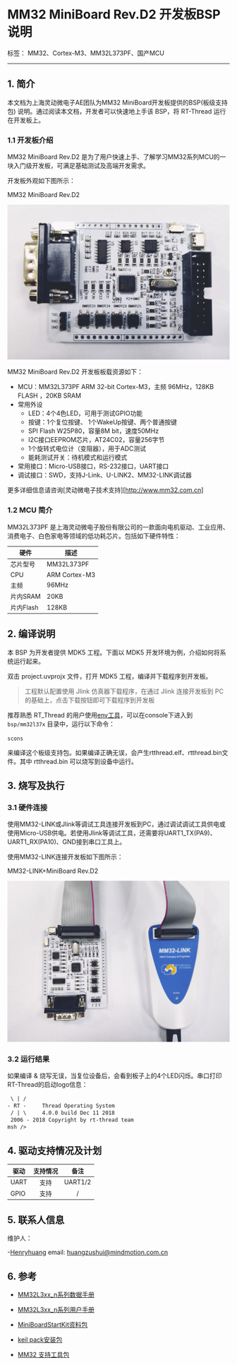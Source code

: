 # MM32 MiniBoard Rev.D2 开发板BSP 说明

标签： MM32、Cortex-M3、MM32L373PF、国产MCU

---

## 1. 简介

本文档为上海灵动微电子AE团队为MM32 MiniBoard开发板提供的BSP(板级支持包) 说明。通过阅读本文档，开发者可以快速地上手该 BSP，将 RT-Thread 运行在开发板上。

### 1.1  开发板介绍

MM32 MiniBoard Rev.D2 是为了用户快速上手、了解学习MM32系列MCU的一块入门级开发板，可满足基础测试及高端开发需求。

开发板外观如下图所示：

MM32 MiniBoard Rev.D2 

![MM32 MiniBoard Rev.D2](figures/MM32%20MiniBoard%20Rev.D2_1.jpg)

MM32 MiniBoard Rev.D2 开发板板载资源如下：

- MCU：MM32L373PF  ARM 32-bit Cortex-M3，主频 96MHz，128KB FLASH ，20KB SRAM
- 常用外设
  - LED：4个4色LED，可用于测试GPIO功能
  - 按键：1个复位按键、 1个WakeUp按键、两个普通按键
  - SPI Flash W25P80，容量8M bit，速度50MHz
  - I2C接口EEPROM芯片，AT24C02，容量256字节
  - 1个旋转式电位计（变阻器），用于ADC测试
  - 能耗测试开关：待机模式和运行模式
- 常用接口：Micro-USB接口，RS-232接口，UART接口
- 调试接口：SWD，支持J-Link、U-LINK2、MM32-LINK调试器

更多详细信息请咨询[灵动微电子技术支持][http://www.mm32.com.cn]

### 1.2  MCU 简介

MM32L373PF 是上海灵动微电子股份有限公司的一款面向电机驱动、工业应用、消费电子、白色家电等领域的低功耗芯片。包括如下硬件特性：

| 硬件 | 描述 |
| -- | -- |
|芯片型号| MM32L373PF |
|CPU| ARM Cortex-M3 |
|主频| 96MHz |
|片内SRAM| 20KB |
|片内Flash|  128KB |

## 2. 编译说明

本 BSP 为开发者提供 MDK5 工程。下面以 MDK5 开发环境为例，介绍如何将系统运行起来。

双击 project.uvprojx 文件，打开 MDK5 工程，编译并下载程序到开发板。

> 工程默认配置使用 Jlink 仿真器下载程序，在通过 Jlink 连接开发板到 PC 的基础上，点击下载按钮即可下载程序到开发板

推荐熟悉 RT_Thread 的用户使用[env工具](https://www.rt-thread.org/download.html#download-rt-thread-env-tool)，可以在console下进入到 `bsp/mm32l37x` 目录中，运行以下命令：

`scons`

来编译这个板级支持包。如果编译正确无误，会产生rtthread.elf、rtthread.bin文件。其中 rtthread.bin 可以烧写到设备中运行。

## 3. 烧写及执行

### 3.1 硬件连接

使用MM32-LINK或Jlink等调试工具连接开发板到PC，通过调试调试工具供电或使用Micro-USB供电。若使用Jlink等调试工具，还需要将UART1_TX(PA9)、UART1_RX(PA10)、GND接到串口工具上。

使用MM32-LINK连接开发板如下图所示：

MM32-LINK+MiniBoard Rev.D2

![MM32-LINK+MiniBoard Rev.D2](figures/MM32%20MiniBoard%20Rev.D2_2.jpg)

### 3.2 运行结果

如果编译 & 烧写无误，当复位设备后，会看到板子上的4个LED闪烁。串口打印RT-Thread的启动logo信息：

```
 \ | /
- RT -     Thread Operating System
 / | \     4.0.0 build Dec 11 2018
 2006 - 2018 Copyright by rt-thread team
msh />
```

## 4. 驱动支持情况及计划

| 驱动       | 支持情况 | 备注                         |
| ---------- | :------: | :--------------------------: |
| UART       | 支持     | UART1/2                   |
| GPIO       | 支持     | / |

## 5. 联系人信息

维护人：

-[Henryhuang](https://github.com/huangzushui) email: huangzushui@mindmotion.com.cn

## 6. 参考

- [MM32L3xx_n系列数据手册](http://www.mm32.com.cn/getfile.aspx?id=1062)

- [MM32L3xx_n系列用户手册](http://www.mm32.com.cn/getfile.aspx?id=578)

- [MiniBoardStartKit资料包](http://www.mm32.com.cn/download.aspx?cid=2545)

- [keil pack安装包](http://www.mm32.com.cn/download.aspx?cid=2546)

- [MM32 支持工具包](http://www.mm32.com.cn/download.aspx?cid=2547)
